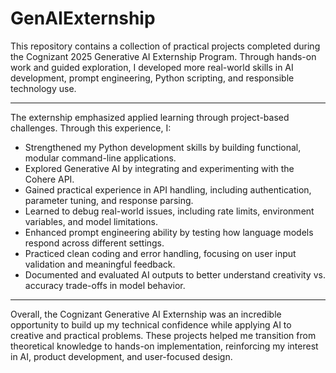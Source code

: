 # GenAIExternship

This repository contains a collection of practical projects completed during the Cognizant 2025 Generative AI Externship Program. Through hands-on work and guided exploration, I developed more real-world skills in AI development, prompt engineering, Python scripting, and responsible technology use.

---

The externship emphasized applied learning through project-based challenges. 
Through this experience, I:
- Strengthened my Python development skills by building functional, modular command-line applications.
- Explored Generative AI by integrating and experimenting with the Cohere API.
- Gained practical experience in API handling, including authentication, parameter tuning, and response parsing.
- Learned to debug real-world issues, including rate limits, environment variables, and model limitations.
- Enhanced prompt engineering ability by testing how language models respond across different settings.
- Practiced clean coding and error handling, focusing on user input validation and meaningful feedback.
- Documented and evaluated AI outputs to better understand creativity vs. accuracy trade-offs in model behavior.

---

Overall, the Cognizant Generative AI Externship was an incredible opportunity to build up my technical confidence while applying AI to creative and practical problems. These projects helped me transition from theoretical knowledge to hands-on implementation, reinforcing my interest in AI, product development, and user-focused design.
